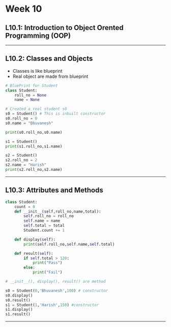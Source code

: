 # Week 10

## L10.1: Introduction to Object Orented Programming (OOP)





***

## L10.2: Classes and Objects

* Classes is like blueprint
* Real object are made from blueprint

```python
# BluePrint for Student
class Student:
    roll_no = None
    name = None

# Created a real student s0
s0 = Student() # This is inbuilt constructor
s0.roll_no = 0
s0.name = "Bhuvanesh"

print(s0.roll_no,s0.name)

s1 = Student()
print(s1.roll_no,s1.name)

s2 = Student()
s2.roll_no = 2
s2.name = "Harish"
print(s2.roll_no,s2.name)


```

***

## L10.3: Attributes and Methods

```python
class Student:
    count = 0
    def __init__(self,roll_no,name,total):
        self.roll_no = roll_no
        self.name = name
        self.total = total
        Student.count += 1

    def display(self):
        print(self.roll_no,self.name,self.total)

    def result(self):
        if self.total > 120:
            print("Pass")
        else:
            print("Fail")

# __init__(), display(), result() are method

s0 = Student(0,'Bhuvanesh',100) # constructor
s0.display()
s0.result()
s1 = Student(1,'Harish',150) #constructor
s1.display()
s1.result()
```
***
